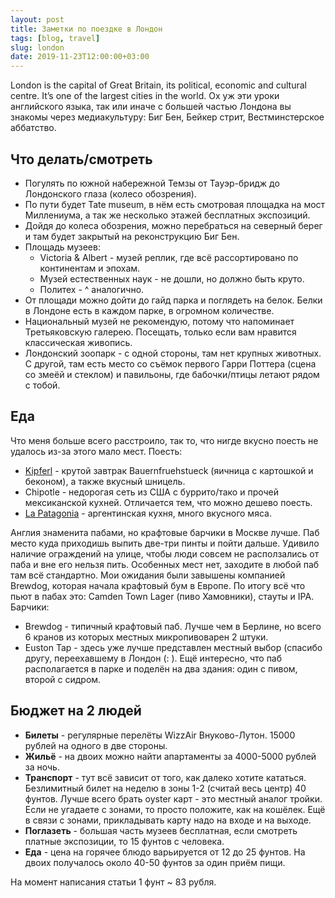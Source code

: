 ```yaml
---
layout: post
title: Заметки по поездке в Лондон
tags: [blog, travel]
slug: london
date: 2019-11-23T12:00:00+03:00
---
```


London is the capital of Great Britain, its political, economic and cultural centre. It’s one of the largest cities in the world. Ох уж эти уроки английского языка, так или иначе с большей частью Лондона вы знакомы через медиакультуру: Биг Бен, Бейкер стрит, Вестминстерское аббатство.
<!--more-->

## Что делать/смотреть

* Погулять по южной набережной Темзы от Тауэр-бридж до Лондонского глаза (колесо обозрения).
* По пути будет Tate museum, в нём есть смотровая площадка на мост Миллениума, а так же несколько этажей бесплатных экспозиций.
* Дойдя до колеса обозрения, можно перебраться на северный берег и там будет закрытый на реконструкцию Биг Бен.
* Площадь музеев:
    * Victoria & Albert - музей реплик, где всё рассортировано по континентам и эпохам.
    * Музей естественных наук - не дошли, но должно быть круто.
    * Политех - ^ аналогично.
* От площади можно дойти до гайд парка и поглядеть на белок. Белки в Лондоне есть в каждом парке, в огромном количестве.
* Национальный музей не рекомендую, потому что напоминает Третьяковскую галерею. Посещать, только если вам нравится классическая живопись.
* Лондонский зоопарк - с одной стороны, там нет крупных животных. С другой, там есть место со съёмок первого Гарри Поттера (сцена со змеёй и стеклом) и павильоны, где бабочки/птицы летают рядом с тобой.

## Еда

Что меня больше всего расстроило, так то, что нигде вкусно поесть не удалось из-за этого мало мест. Поесть:

* [Kipferl](http://www.kipferl.co.uk/menus) - крутой завтрак Bauernfruehstueck (яичница с картошкой и беконом), а также вкусный шницель.
* Chipotle - недорогая сеть из США с буррито/тако и прочей мексиканской кухней. Отличается тем, что можно дешево поесть.
* [La Patagonia](http://lapatagonia.co.uk/menu/tags/mains/) - аргентинская кухня, много вкусного мяса.

Англия знаменита пабами, но крафтовые барчики в Москве лучше. Паб место куда приходишь выпить две-три пинты и пойти дальше. Удивило наличие ограждений на улице, чтобы люди совсем не расползались от паба и вне его нельзя пить. Особенных мест нет, заходите в любой паб там всё стандартно. Мои ожидания были завышены компанией Brewdog, которая начала крафтовый бум в Европе. По итогу всё что пьют в пабах это: Camden Town Lager (пиво Хамовники), стауты и IPA. Барчики:

* Brewdog - типичный крафтовый паб. Лучше чем в Берлине, но всего 6 кранов из которых местных микропивоварен 2 штуки.
* Euston Tap - здесь уже лучше представлен местный выбор (спасибо другу, переехавшему в Лондон (: ). Ещё интересно, что паб располагается в парке и поделён на два здания: один с пивом, второй с сидром.

## Бюджет на 2 людей

* **Билеты** - регулярные перелёты WizzAir Внуково-Лутон. 15000 рублей на одного в две стороны.
* **Жильё** - на двоих можно найти апартаменты за 4000-5000 рублей за ночь.
* **Транспорт** - тут всё зависит от того, как далеко хотите кататься. Безлимитный билет на неделю в зоны 1-2 (считай весь центр) 40 фунтов. Лучше всего брать oyster карт - это местный аналог тройки. Если не угадаете с зонами, то просто положите, как на кошёлек. Ещё в связи с зонами, прикладывать карту надо на входе и на выходе.
* **Поглазеть** - большая часть музеев бесплатная, если смотреть платные экспозиции, то 15 фунтов с человека.
* **Еда** - цена на горячее блюдо варьируется от 12 до 25 фунтов. На двоих получалось около 40-50 фунтов за один приём пищи.

На момент написания статьи 1 фунт ~ 83 рубля.
